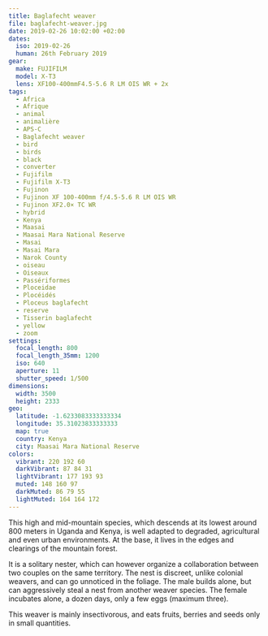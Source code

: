 ```yaml
---
title: Baglafecht weaver
file: baglafecht-weaver.jpg
date: 2019-02-26 10:02:00 +02:00
dates:
  iso: 2019-02-26
  human: 26th February 2019
gear:
  make: FUJIFILM
  model: X-T3
  lens: XF100-400mmF4.5-5.6 R LM OIS WR + 2x
tags:
  - Africa
  - Afrique
  - animal
  - animalière
  - APS-C
  - Baglafecht weaver
  - bird
  - birds
  - black
  - converter
  - Fujifilm
  - Fujifilm X-T3
  - Fujinon
  - Fujinon XF 100-400mm f/4.5-5.6 R LM OIS WR
  - Fujinon XF2.0× TC WR
  - hybrid
  - Kenya
  - Maasai
  - Maasai Mara National Reserve
  - Masai
  - Masai Mara
  - Narok County
  - oiseau
  - Oiseaux
  - Passériformes
  - Ploceidae
  - Plocéidés
  - Ploceus baglafecht
  - reserve
  - Tisserin baglafecht
  - yellow
  - zoom
settings:
  focal_length: 800
  focal_length_35mm: 1200
  iso: 640
  aperture: 11
  shutter_speed: 1/500
dimensions:
  width: 3500
  height: 2333
geo:
  latitude: -1.6233083333333334
  longitude: 35.31023833333333
  map: true
  country: Kenya
  city: Maasai Mara National Reserve
colors:
  vibrant: 220 192 60
  darkVibrant: 87 84 31
  lightVibrant: 177 193 93
  muted: 148 160 97
  darkMuted: 86 79 55
  lightMuted: 164 164 172
---
```


This high and mid-mountain species, which descends at its lowest around 800 meters in Uganda and Kenya, is well adapted to degraded, agricultural and even urban environments. At the base, it lives in the edges and clearings of the mountain forest.

It is a solitary nester, which can however organize a collaboration between two couples on the same territory. The nest is discreet, unlike colonial weavers, and can go unnoticed in the foliage. The male builds alone, but can aggressively steal a nest from another weaver species. The female incubates alone, a dozen days, only a few eggs (maximum three).

This weaver is mainly insectivorous, and eats fruits, berries and seeds only in small quantities.
